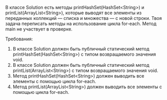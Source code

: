 
В классе Solution есть методы printHashSet(HashSet&lt;String&gt;) и printList(ArrayList&lt;String&gt;), которые выводят все элементы
из переданных коллекций &mdash; списка и множества &mdash; с новой строки. Твоя задача переписать методы на использование цикла for-each.
Метод main не участвует в проверке.


Требования:
1.	В классе Solution должен быть публичный статический метод printHashSet(HashSet&lt;String&gt;) с типом возвращаемого значения void.
2.	В классе Solution должен быть публичный статический метод printList(ArrayList&lt;String&gt;) с типом возвращаемого значения void.
3.	Метод printHashSet(HashSet&lt;String&gt;) должен выводить все элементы с помощью цикла for-each.
4.	Метод printList(ArrayList&lt;String&gt;) должен выводить все элементы с помощью цикла for-each.


